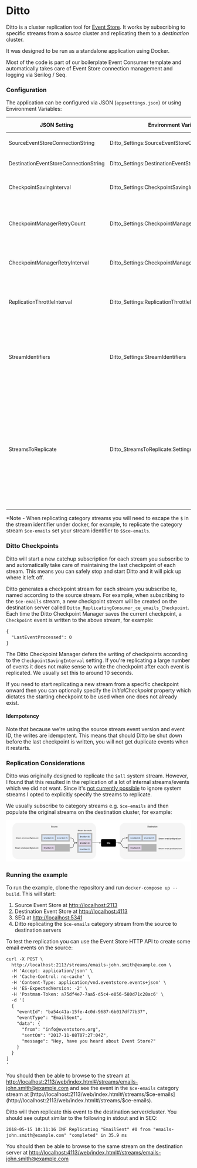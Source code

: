 # Ditto

Ditto is a cluster replication tool for [Event Store](http://eventstore.org). It works by subscribing to specific streams from a _source_ cluster and replicating them to a _destination_ cluster.

It was designed to be run as a standalone application using Docker. 

Most of the code is part of our boilerplate Event Consumer template and automatically takes care of Event Store connection management and logging via Serilog / Seq.

### Configuration

The application can be configured via JSON (`appsettings.json`) or using Environment Variables:

| JSON Setting | Environment Variable | Default Value | Description |
| ------------ | -------------------- | ----------- | ----------- |
| SourceEventStoreConnectionString | Ditto_Settings:SourceEventStoreConnectionString |   | The source event store connection string |
| DestinationEventStoreConnectionString | Ditto_Settings:DestinationEventStoreConnectionString |   | The destination event store connection string |
| CheckpointSavingInterval | Ditto_Settings:CheckpointSavingInterval | 5000 | The interval in milliseconds before the current checkpoint is saved |
| CheckpointManagerRetryCount | Ditto_Settings:CheckpointManagerRetryCount | 5 | The number of times the Checkpoint Manager should attempt to save the Checkpoint in the event of a failure
| CheckpointManagerRetryInterval | Ditto_Settings:CheckpointManagerRetryInterval | 1000 | The interval in milliseconds between Checkpoint Manager retries |
| ReplicationThrottleInterval | Ditto_Settings:ReplicationThrottleInterval | 0 | The interval in milliseconds to wait between events. This can be useful if you want to reduce the load on your source server |
| StreamIdentifiers | Ditto_Settings:StreamIdentifiers |  | **Obsolete:** *This is left for backwards compatibility. Consider using StreamsToReplicate below.* Semi-colon (`;`) separated identifiers of streams that should be replicated* |
| StreamsToReplicate | Ditto_StreamsToReplicate:Settings |  | A collection of *ReplicationSettings* which contains the identifier of a stream that should be replicated* and the optional *InitialCheckpoint* property which dictates the starting checkpoint to be used when one does not already exist. Please note that this will not perform version checking when appending to the destination stream | 


*Note - When replicating category streams you will need to escape the `$` in the stream identifier under docker, for example, to replicate the category stream `$ce-emails` set your stream identifier to `$$ce-emails`.


### Ditto Checkpoints

Ditto will start a new catchup subscription for each stream you subscribe to and automatically take care of maintaining the last checkpoint of each stream. This means you can safely stop and start Ditto and it will pick up where it left off.

Ditto generates a checkpoint stream for each stream you subscribe to, named according to the source stream. For example, when subscribing to the `$ce-emails` stream, a new checkpoint stream will be created on the destination server called `Ditto_ReplicatingConsumer_ce_emails_Checkpoint`. Each time the Ditto Checkpoint Manager saves the current checkpoint, a `Checkpoint` event is written to the above stream, for example:

```
{
  "LastEventProcessed": 0
}
```

The Ditto Checkpoint Manager defers the writing of checkpoints according to the `CheckpointSavingInterval` setting. If you're replicating a large number of events it does not make sense to write the checkpoint after each event is replicated. We usually set this to around 10 seconds.

If you need to start replicating a new stream from a specific checkpoint onward then you can optionally specify the *InitialCheckpoint* property which dictates the starting checkpoint to be used when one does not already exist.

#### Idempotency

Note that because we're using the source stream event version and event ID, the writes are idempotent. This means that should Ditto be shut down before the last checkpoint is written, you will not get duplicate events when it restarts.

### Replication Considerations

Ditto was originally designed to replicate the `$all` system stream. However, I found that this resulted in the replication of a lot of internal streams/events which we did not want. Since it's [not currently possible](https://github.com/EventStore/EventStore/issues/718) to ignore system streams I opted to explicitly specify the streams to replicate.

We usually subscribe to category streams e.g. `$ce-emails` and then populate the original streams on the destination cluster, for example:

![Ditto in action](docs/img/ditto.png)

### Running the example

To run the example, clone the repository and run `docker-compose up --build`. This will start:

1. Source Event Store at [http://localhost:2113](http://localhost:2113)
2. Destination Event Store at [http://localhost:4113](http://localhost:4113)
3. SEQ at [http://localhost:5341](http://localhost:5341)
4. Ditto replicating the `$ce-emails` category stream from the source to destination servers

To test the replication you can use the Event Store HTTP API to create some email events on the source:

```
curl -X POST \
  http://localhost:2113/streams/emails-john.smith@example.com \
  -H 'Accept: application/json' \
  -H 'Cache-Control: no-cache' \
  -H 'Content-Type: application/vnd.eventstore.events+json' \
  -H 'ES-ExpectedVersion: -2' \
  -H 'Postman-Token: a75df4e7-7aa5-d5c4-e056-580d71c28ac6' \
  -d '[
  {
    "eventId": "ba54c41a-15fe-4c0d-9687-6b017df77b37",
    "eventType": "EmailSent",
    "data": {
      "from": "info@eventstore.org",
      "sentOn": "2017-11-08T07:27:04Z",
      "message": "Hey, have you heard about Event Store?"
    }
  }
]
'
```

You should then be able to browse to the stream at [http://localhost:2113/web/index.html#/streams/emails-john.smith@example.com](http://localhost:2113/web/index.html#/streams/emails-john.smith@example.com) and see the event in the `$ce-emails` category stream at [http://localhost:2113/web/index.html#/streams/$ce-emails](http://localhost:2113/web/index.html#/streams/$ce-emails).

Ditto will then replicate this event to the destination server/cluster. You should see output similar to the following in stdout and in SEQ:

```
2018-05-15 10:11:16 INF Replicating "EmailSent" #0 from "emails-john.smith@example.com" "completed" in 35.9 ms
```

You should then be able to browse to the same stream on the destination server at [http://localhost:4113/web/index.html#/streams/emails-john.smith@example.com](http://localhost:4113/web/index.html#/streams/emails-john.smith@example.com)

